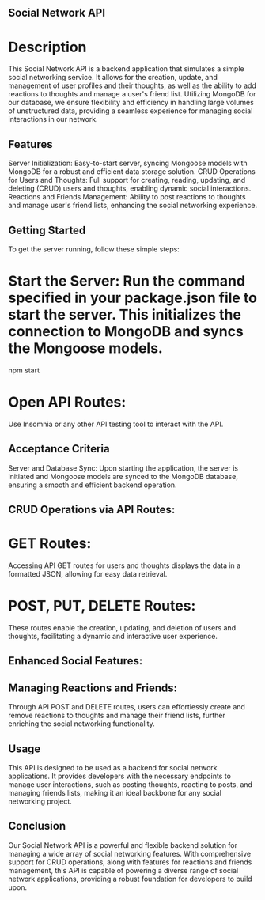 ## Social Network API

# Description
This Social Network API is a backend application that simulates a simple social networking service. It allows for the creation, update, and management of user profiles and their thoughts, as well as the ability to add reactions to thoughts and manage a user's friend list. Utilizing MongoDB for our database, we ensure flexibility and efficiency in handling large volumes of unstructured data, providing a seamless experience for managing social interactions in our network.

## Features
Server Initialization: Easy-to-start server, syncing Mongoose models with MongoDB for a robust and efficient data storage solution.
CRUD Operations for Users and Thoughts: Full support for creating, reading, updating, and deleting (CRUD) users and thoughts, enabling dynamic social interactions.
Reactions and Friends Management: Ability to post reactions to thoughts and manage user's friend lists, enhancing the social networking experience.

## Getting Started
To get the server running, follow these simple steps:

# Start the Server: Run the command specified in your package.json file to start the server. This initializes the connection to MongoDB and syncs the Mongoose models.
npm start

# Open API Routes: 
Use Insomnia or any other API testing tool to interact with the API.

## Acceptance Criteria
Server and Database Sync: Upon starting the application, the server is initiated and Mongoose models are synced to the MongoDB database, ensuring a smooth and efficient backend operation.

## CRUD Operations via API Routes:

# GET Routes: 
Accessing API GET routes for users and thoughts displays the data in a formatted JSON, allowing for easy data retrieval.

# POST, PUT, DELETE Routes: 
These routes enable the creation, updating, and deletion of users and thoughts, facilitating a dynamic and interactive user experience.

## Enhanced Social Features:

## Managing Reactions and Friends:
Through API POST and DELETE routes, users can effortlessly create and remove reactions to thoughts and manage their friend lists, further enriching the social networking functionality.

## Usage
This API is designed to be used as a backend for social network applications. It provides developers with the necessary endpoints to manage user interactions, such as posting thoughts, reacting to posts, and managing friends lists, making it an ideal backbone for any social networking project.

## Conclusion
Our Social Network API is a powerful and flexible backend solution for managing a wide array of social networking features. With comprehensive support for CRUD operations, along with features for reactions and friends management, this API is capable of powering a diverse range of social network applications, providing a robust foundation for developers to build upon.